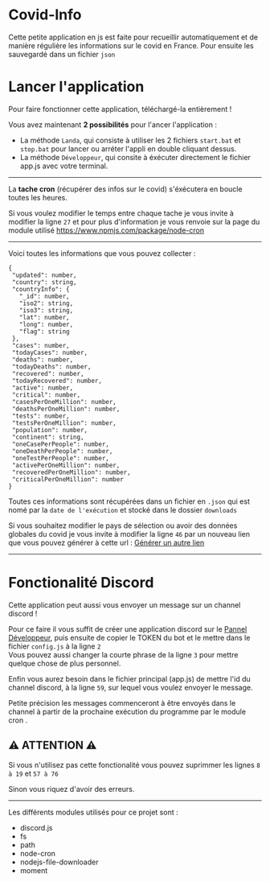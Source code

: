 # Covid-Info

Cette petite application en js est faite pour recueillir automatiquement et de manière régulière les informations sur le covid en France. Pour ensuite les sauvegardé dans un fichier `json`

# Lancer l'application
Pour faire fonctionner cette application, téléchargé-la entièrement !

Vous avez maintenant **2 possibilités** pour l'ancer l'application :
 - La méthode `Landa`, qui consiste à utiliser les 2 fichiers `start.bat` et `stop.bat` pour lancer ou arréter l'appli en double cliquant dessus.
 - La méthode `Développeur`, qui consite à éxécuter directement le fichier app.js avec votre terminal.

<hr/>

La **tache cron** (récupérer des infos sur le covid) s'éxécutera en boucle toutes les heures.

Si vous voulez modifier le temps entre chaque tache je vous invite à modifier la ligne `27` et pour plus d'information je vous renvoie sur la page du module utilisé https://www.npmjs.com/package/node-cron

<hr>

Voici toutes les informations que vous pouvez collecter :

 ```{
{
  "updated": number,
  "country": string,
  "countryInfo": {
    "_id": number,
    "iso2": string,
    "iso3": string,
    "lat": number,
    "long": number,
    "flag": string
  },
  "cases": number,
  "todayCases": number,
  "deaths": number,
  "todayDeaths": number,
  "recovered": number,
  "todayRecovered": number,
  "active": number,
  "critical": number,
  "casesPerOneMillion": number,
  "deathsPerOneMillion": number,
  "tests": number,
  "testsPerOneMillion": number,
  "population": number,
  "continent": string,
  "oneCasePerPeople": number,
  "oneDeathPerPeople": number,
  "oneTestPerPeople": number,
  "activePerOneMillion": number,
  "recoveredPerOneMillion": number,
  "criticalPerOneMillion": number
}
```

Toutes ces informations sont récupérées dans un fichier en `.json` qui est nomé par la `date de l'exécution` et stocké dans le dossier `downloads`

Si vous souhaitez modifier le pays de sélection ou avoir des données globales du covid je vous invite à modifier la ligne `46` par un nouveau lien que vous pouvez générer à cette url : <a href="https://disease.sh/docs/">Générer un autre lien</a>

<hr>

# Fonctionalité Discord
Cette application peut aussi vous envoyer un message sur un channel discord !

Pour ce faire il vous suffit de créer une application discord sur le <a href="https://discord.com/developers/applications">Pannel Développeur</a>, puis ensuite de copier le TOKEN du bot et le mettre dans le fichier `config.js` à la ligne `2`<br/>
Vous pouvez aussi changer la courte phrase de la ligne `3` pour mettre quelque chose de plus personnel.

Enfin vous aurez besoin dans le fichier principal (app.js) de mettre l'id du channel discord, à la ligne `59`, sur lequel vous voulez envoyer le message.

Petite précision les messages commenceront à être envoyés dans le channel à partir de la prochaine exécution du programme par le module cron .


## ⚠️ ATTENTION ⚠️
Si vous n'utilisez pas cette fonctionalité vous pouvez suprimmer les lignes `8 à 19` et `57 à 76`

Sinon vous riquez d'avoir des erreurs.
<hr>

Les différents modules utilisés pour ce projet sont :
 - discord.js
 - fs
 - path
 - node-cron
 - nodejs-file-downloader
 - moment
